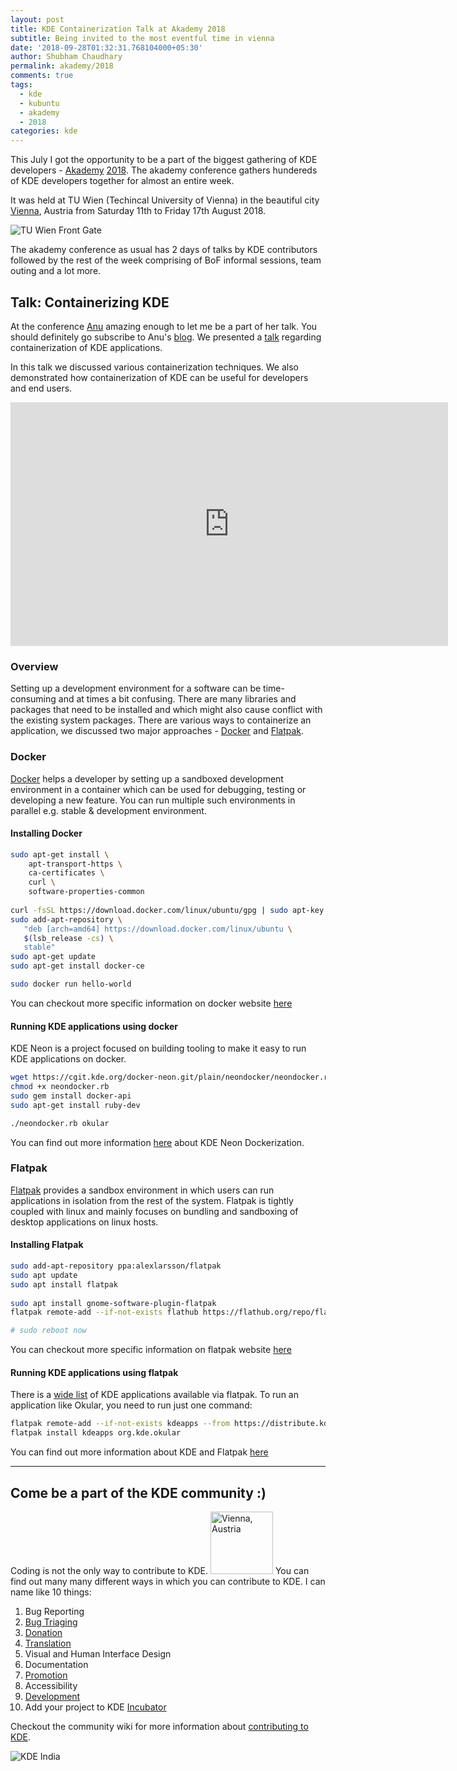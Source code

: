 ```yaml
---
layout: post
title: KDE Containerization Talk at Akademy 2018
subtitle: Being invited to the most eventful time in vienna
date: '2018-09-28T01:32:31.768104000+05:30'
author: Shubham Chaudhary
permalink: akademy/2018
comments: true
tags:
  - kde
  - kubuntu
  - akademy
  - 2018
categories: kde
---
```


This July I got the opportunity to be a part of the biggest gathering of KDE developers - [Akademy][akademy] [2018][akademy-2018].
The akademy conference gathers hundereds of KDE developers together for almost an entire week.

It was held at TU Wien (Techincal University of Vienna) in the beautiful city [Vienna][vienna-wiki], Austria from 
Saturday 11th to Friday 17th August 2018.

![TU Wien Front Gate][tu-wien-front]

The akademy conference as usual has 2 days of talks by KDE contributors
followed by the rest of the week comprising of BoF informal sessions, team outing and a lot more.

<!-- 
BoF stands for birds of feather sessions.
For example in KDE India BoF, we talked about <!-- TODO: Add about india bof -->


## Talk: Containerizing KDE

At the conference [Anu][anu] amazing enough to let me be a part of her talk.
You should definitely go subscribe to Anu's [blog][anu].
We presented a [talk][containerization-talk-yt] regarding containerization of KDE applications.

In this talk we discussed various containerization techniques.
We also demonstrated how containerization of KDE can be useful for developers and end users.

<iframe width="700" height="390" src="https://www.youtube-nocookie.com/embed/DuVWaCq_Cz4?start=885" frameborder="0" allow="autoplay; encrypted-media" allowfullscreen></iframe>

### Overview
Setting up a development environment for a software can be time-consuming and at times a bit confusing.
There are many libraries and packages that need to be installed and which might also cause conflict with the existing system packages.
There are various ways to containerize an application, we discussed two major approaches - [Docker][docker] and [Flatpak][flatpak].


### Docker

[Docker][docker] helps a developer by setting up a sandboxed development environment in a container which can be used for debugging, testing or developing a new feature.
You can run multiple such environments in parallel e.g. stable & development environment.

#### Installing Docker

```bash
sudo apt-get install \
    apt-transport-https \
    ca-certificates \
    curl \
    software-properties-common
    
curl -fsSL https://download.docker.com/linux/ubuntu/gpg | sudo apt-key add -
sudo add-apt-repository \
   "deb [arch=amd64] https://download.docker.com/linux/ubuntu \
   $(lsb_release -cs) \
   stable"
sudo apt-get update
sudo apt-get install docker-ce

sudo docker run hello-world
```

You can checkout more specific information on docker website [here][install-docker]

#### Running KDE applications using docker
KDE Neon is a project focused on building tooling to make it easy to run KDE applications on docker.

```bash
wget https://cgit.kde.org/docker-neon.git/plain/neondocker/neondocker.rb
chmod +x neondocker.rb
sudo gem install docker-api
sudo apt-get install ruby-dev

./neondocker.rb okular
```

You can find out more information [here][kde-neon-docker] about KDE Neon Dockerization.

### Flatpak

[Flatpak][flatpak] provides a sandbox environment in which users can run applications in isolation from the rest of the system.
Flatpak is tightly coupled with linux and mainly focuses on bundling and sandboxing of desktop applications on linux hosts.

#### Installing Flatpak

```bash
sudo add-apt-repository ppa:alexlarsson/flatpak
sudo apt update
sudo apt install flatpak
    
sudo apt install gnome-software-plugin-flatpak
flatpak remote-add --if-not-exists flathub https://flathub.org/repo/flathub.flatpakrepo

# sudo reboot now
```

You can checkout more specific information on flatpak website [here][install-flatpak]

#### Running KDE applications using flatpak

There is a [wide list][kde-flatpak-applications] of KDE applications available via flatpak.
To run an application like Okular, you need to run just one command:

```bash
flatpak remote-add --if-not-exists kdeapps --from https://distribute.kde.org/kdeapps.flatpakrepo
flatpak install kdeapps org.kde.okular
```

You can find out more information about KDE and Flatpak [here][kde-flatpak]

---

## Come be a part of the KDE community :)

Coding is not the only way to contribute to KDE. <img src="{{site.baseurl}}/img/akademy/2018/vienna-dessert.jpg" alt="Vienna, Austria" width="100"/>
You can find out many many different ways in which you can contribute to KDE. I can name like 10 things:

1. Bug Reporting
2. [Bug Triaging][bug-triage]
3. [Donation][donation-kde]
4. [Translation][translate-kde]
5. Visual and Human Interface Design
6. Documentation
7. [Promotion][promote-kde]
8. Accessibility
9. [Development][be-a-kde-dev]
10. Add your project to KDE [Incubator][kde-incubator]

Checkout the community wiki for more information about [contributing to KDE][contrib-kde].

![KDE India][kde-india]



[vienna-wiki]: https://en.wikipedia.org/wiki/Vienna
[akademy]: https://akademy.kde.org
[akademy-2018]: https://akademy.kde.org/2018
[containerization-talk-yt]: https://youtu.be/DuVWaCq_Cz4?t=14m45s
[anu]: https://anumittal.in
[vienna]: {{site.baseurl}}/img/akademy/2018/vienna-dessert.jpg
[tu-wien-front]: {{site.baseurl}}/img/akademy/2018/tu-wien-front.JPG
[kde-india]: {{site.baseurl}}/img/akademy/2018/kde.india.jpg
[contrib-kde]: https://community.kde.org/Get_Involved
[bug-triage]: https://community.kde.org/Guidelines_and_HOWTOs/Bug_triaging
[be-a-kde-dev]: https://community.kde.org/Get_Involved/development
[donation-kde]: https://www.kde.org/community/donations/index.php
[kde-incubator]: https://community.kde.org/Incubator
[promote-kde]: https://community.kde.org/Get_Involved/promotion
[translate-kde]: https://community.kde.org/Get_Involved/translation
[flatpak]: https://www.flatpak.org/
[docker]: https://www.docker.com
[install-docker]: https://docs.docker.com/install/linux/docker-ce/ubuntu/#install-using-the-repository
[install-flatpak]: https://www.flatpak.org/setup/
[kde-flatpak]: https://community.kde.org/Guidelines_and_HOWTOs/Flatpak
[kde-flatpak-applications]: https://github.com/KDE/flatpak-kde-applications
[kde-neon-docker]: https://community.kde.org/Neon/Docker

